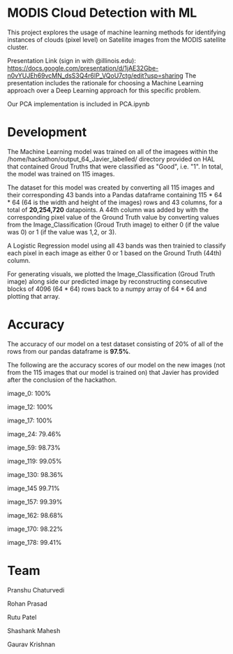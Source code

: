 # MODIS Cloud Detection with ML

This project explores the usage of machine learning methods for identifying instances of clouds (pixel level) on Satellite images from the MODIS satellite cluster.

Presentation Link (sign in with @illinois.edu): https://docs.google.com/presentation/d/1jAE32Gbe-n0vYUJEh69vcMN_dsS3Q4r6IP_VQoU7ctg/edit?usp=sharing
The presentation includes the rationale for choosing a Machine Learning approach over a Deep Learning approach for this specific problem.

Our PCA implementation is included in PCA.ipynb

# Development


The Machine Learning model was trained on all of the imagees within the /home/hackathon/output_64_Javier_labelled/ directory provided on HAL that contained Groud Truths that 
were classified as "Good", i.e. "1". In total, the model was trained on 115 images.

The dataset for this model was created by converting all 115 images and their corresponding 43 bands into a Pandas dataframe containing 115 * 64 * 64 (64 is the 
width and height of the images) rows and 43 columns, for a total of **20,254,720** datapoints. A 44th column was added by with the corresponding pixel value
of the Ground Truth value by converting values from the Image_Classification (Groud Truth image) to either 0 (if the value was 0) or 1 (if the value was 1,2, or 3).


A Logistic Regression model using all 43 bands was then trainied to classify each pixel in each image as either 0 or 1 based on the Ground Truth (44th) column. 

For generating visuals, we plotted the Image_Classification (Groud Truth image) along side our predicted image by reconstructing consecutive blocks of 4096 (64 * 64)
rows back to a numpy array of 64 * 64 and plotting that array.


# Accuracy


The accuracy of our model on a test dataset consisting of 20% of all of the rows from our pandas dataframe is **97.5%**.

The following are the accuracy scores of our model on the new images (not from the  115 images that our model is trained on) that Javier has 
provided after the conclusion of the hackathon.

image_0: 100%

image_12: 100%

image_17: 100%

image_24: 79.46%

image_59: 98.73%

image_119: 99.05%

image_130: 98.36%

image_145 99.71%

image_157: 99.39%

image_162: 98.68%

image_170: 98.22%

image_178: 99.41%


# Team

Pranshu Chaturvedi

Rohan Prasad

Rutu Patel

Shashank Mahesh

Gaurav Krishnan